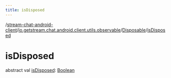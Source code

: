 ```yaml
---
title: isDisposed
---
```

/[stream-chat-android-client](../../index.md)/[io.getstream.chat.android.client.utils.observable](../index.md)/[Disposable](index.md)/[isDisposed](isDisposed.md)  
  
  
  
# isDisposed  
abstract val [isDisposed](isDisposed.md): [Boolean](https://kotlinlang.org/api/latest/jvm/stdlib/kotlin/-boolean/index.html)
